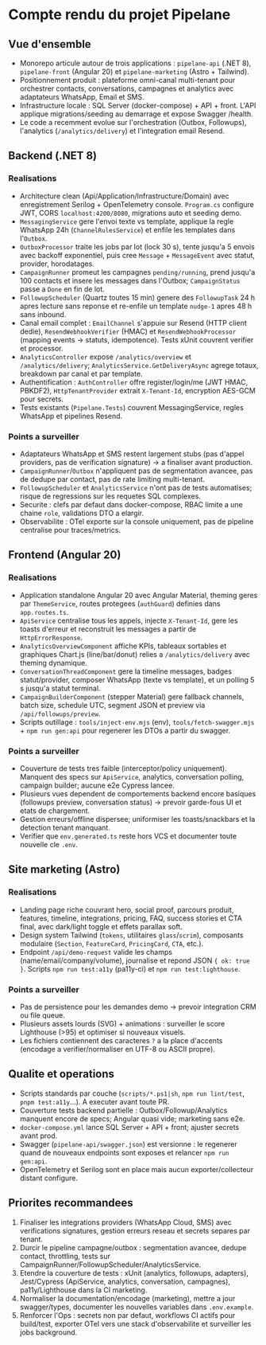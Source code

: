 # Compte rendu du projet Pipelane

## Vue d'ensemble
- Monorepo articule autour de trois applications : `pipelane-api` (.NET 8), `pipelane-front` (Angular 20) et `pipelane-marketing` (Astro + Tailwind).
- Positionnement produit : plateforme omni-canal multi-tenant pour orchestrer contacts, conversations, campagnes et analytics avec adaptateurs WhatsApp, Email et SMS.
- Infrastructure locale : SQL Server (docker-compose) + API + front. L'API applique migrations/seeding au demarrage et expose Swagger /health.
- Le code a recemment evolue sur l'orchestration (Outbox, Followups), l'analytics (`/analytics/delivery`) et l'integration email Resend.

## Backend (.NET 8)
### Realisations
- Architecture clean (Api/Application/Infrastructure/Domain) avec enregistrement Serilog + OpenTelemetry console. `Program.cs` configure JWT, CORS `localhost:4200/8080`, migrations auto et seeding demo.
- `MessagingService` gere l'envoi texte vs template, applique la regle WhatsApp 24h (`ChannelRulesService`) et enfile les templates dans l'`Outbox`.
- `OutboxProcessor` traite les jobs par lot (lock 30 s), tente jusqu'a 5 envois avec backoff exponentiel, puis cree `Message` + `MessageEvent` avec statut, provider, horodatages.
- `CampaignRunner` promeut les campagnes `pending/running`, prend jusqu'a 100 contacts et insere les messages dans l'Outbox; `CampaignStatus` passe a `Done` en fin de lot.
- `FollowupScheduler` (Quartz toutes 15 min) genere des `FollowupTask` 24 h apres lecture sans reponse et re-enfile un template `nudge-1` apres 48 h sans inbound.
- Canal email complet : `EmailChannel` s'appuie sur Resend (HTTP client dedie), `ResendWebhookVerifier` (HMAC) et `ResendWebhookProcessor` (mapping events -> statuts, idempotence). Tests xUnit couvrent verifier et processor.
- `AnalyticsController` expose `/analytics/overview` et `/analytics/delivery`; `AnalyticsService.GetDeliveryAsync` agrege totaux, breakdown par canal et par template.
- Authentification : `AuthController` offre register/login/me (JWT HMAC, PBKDF2), `HttpTenantProvider` extrait `X-Tenant-Id`, encryption AES-GCM pour secrets.
- Tests existants (`Pipelane.Tests`) couvrent MessagingService, regles WhatsApp et pipelines Resend.

### Points a surveiller
- Adaptateurs WhatsApp et SMS restent largement stubs (pas d'appel providers, pas de verification signature) -> a finaliser avant production.
- `CampaignRunner`/`Outbox` n'appliquent pas de segmentation avancee, pas de dedupe par contact, pas de rate limiting multi-tenant.
- `FollowupScheduler` et `AnalyticsService` n'ont pas de tests automatises; risque de regressions sur les requetes SQL complexes.
- Securite : clefs par defaut dans docker-compose, RBAC limite a une chaine `role`, validations DTO a elargir.
- Observabilite : OTel exporte sur la console uniquement, pas de pipeline centralise pour traces/metrics.

## Frontend (Angular 20)
### Realisations
- Application standalone Angular 20 avec Angular Material, theming geres par `ThemeService`, routes protegees (`authGuard`) definies dans `app.routes.ts`.
- `ApiService` centralise tous les appels, injecte `X-Tenant-Id`, gere les toasts d'erreur et reconstruit les messages a partir de `HttpErrorResponse`.
- `AnalyticsOverviewComponent` affiche KPIs, tableaux sortables et graphiques Chart.js (line/bar/donut) relies a `/analytics/delivery` avec theming dynamique.
- `ConversationThreadComponent` gere la timeline messages, badges statut/provider, composer WhatsApp (texte vs template), et un polling 5 s jusqu'a statut terminal.
- `CampaignBuilderComponent` (stepper Material) gere fallback channels, batch size, schedule UTC, segment JSON et preview via `/api/followups/preview`.
- Scripts outillage : `tools/inject-env.mjs` (env), `tools/fetch-swagger.mjs` + `npm run gen:api` pour regenerer les DTOs a partir du swagger.

### Points a surveiller
- Couverture de tests tres faible (interceptor/policy uniquement). Manquent des specs sur `ApiService`, analytics, conversation polling, campaign builder; aucune e2e Cypress lancee.
- Plusieurs vues dependent de comportements backend encore basiques (followups preview, conversation status) -> prevoir garde-fous UI et etats de chargement.
- Gestion erreurs/offline dispersee; uniformiser les toasts/snackbars et la detection tenant manquant.
- Verifier que `env.generated.ts` reste hors VCS et documenter toute nouvelle cle `.env`.

## Site marketing (Astro)
### Realisations
- Landing page riche couvrant hero, social proof, parcours produit, features, timeline, integrations, pricing, FAQ, success stories et CTA final, avec dark/light toggle et effets parallax soft.
- Design system Tailwind (`tokens`, utilitaires `glass`/`scrim`), composants modulaire (`Section`, `FeatureCard`, `PricingCard`, `CTA`, etc.).
- Endpoint `/api/demo-request` valide les champs (name/email/company/volume), journalise et repond JSON `{ ok: true }`. Scripts `npm run test:a11y` (pa11y-ci) et `npm run test:lighthouse`.

### Points a surveiller
- Pas de persistence pour les demandes demo -> prevoir integration CRM ou file queue.
- Plusieurs assets lourds (SVG) + animations : surveiller le score Lighthouse (>95) et optimiser si nouveaux visuels.
- Les fichiers contiennent des caracteres `?` a la place d'accents (encodage a verifier/normaliser en UTF-8 ou ASCII propre).

## Qualite et operations
- Scripts standards par couche (`scripts/*.ps1|sh`, `npm run lint/test`, `pnpm test:a11y`...). A executer avant toute PR.
- Couverture tests backend partielle : Outbox/Followup/Analytics manquent encore de specs; Angular quasi vide; marketing sans e2e.
- `docker-compose.yml` lance SQL Server + API + front; ajuster secrets avant prod.
- Swagger (`pipelane-api/swagger.json`) est versionne : le regenerer quand de nouveaux endpoints sont exposes et relancer `npm run gen:api`.
- OpenTelemetry et Serilog sont en place mais aucun exporter/collecteur distant configure.

## Priorites recommandees
1. Finaliser les integrations providers (WhatsApp Cloud, SMS) avec verifications signatures, gestion erreurs reseau et secrets separes par tenant.
2. Durcir le pipeline campagne/outbox : segmentation avancee, dedupe contact, throttling, tests sur CampaignRunner/FollowupScheduler/AnalyticsService.
3. Etendre la couverture de tests : xUnit (analytics, followups, adapters), Jest/Cypress (ApiService, analytics, conversation, campagnes), pa11y/Lighthouse dans la CI marketing.
4. Normaliser la documentation/encodage (marketing), mettre a jour swagger/types, documenter les nouvelles variables dans `.env.example`.
5. Renforcer l'Ops : secrets non par defaut, workflows CI actifs pour build/test, exporter OTel vers une stack d'observabilite et surveiller les jobs background.
